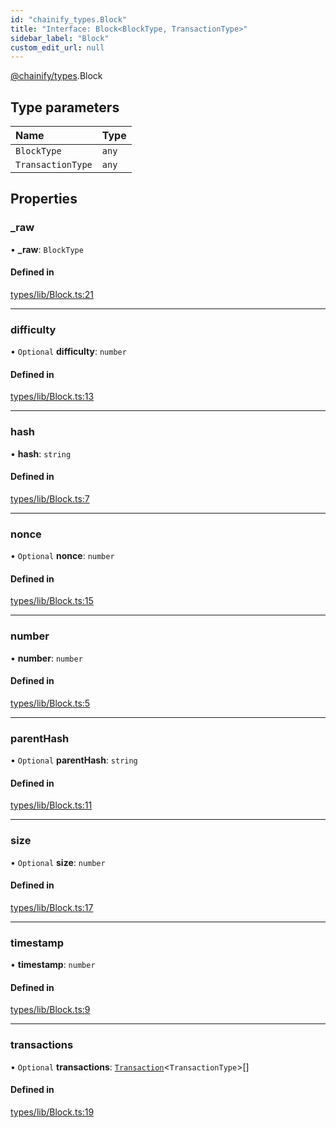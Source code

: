 ```yaml
---
id: "chainify_types.Block"
title: "Interface: Block<BlockType, TransactionType>"
sidebar_label: "Block"
custom_edit_url: null
---
```


[@chainify/types](../modules/chainify_types.md).Block

## Type parameters

| Name | Type |
| :------ | :------ |
| `BlockType` | `any` |
| `TransactionType` | `any` |

## Properties

### \_raw

• **\_raw**: `BlockType`

#### Defined in

[types/lib/Block.ts:21](https://github.com/liquality/chainify/blob/540cfa69/packages/types/lib/Block.ts#L21)

___

### difficulty

• `Optional` **difficulty**: `number`

#### Defined in

[types/lib/Block.ts:13](https://github.com/liquality/chainify/blob/540cfa69/packages/types/lib/Block.ts#L13)

___

### hash

• **hash**: `string`

#### Defined in

[types/lib/Block.ts:7](https://github.com/liquality/chainify/blob/540cfa69/packages/types/lib/Block.ts#L7)

___

### nonce

• `Optional` **nonce**: `number`

#### Defined in

[types/lib/Block.ts:15](https://github.com/liquality/chainify/blob/540cfa69/packages/types/lib/Block.ts#L15)

___

### number

• **number**: `number`

#### Defined in

[types/lib/Block.ts:5](https://github.com/liquality/chainify/blob/540cfa69/packages/types/lib/Block.ts#L5)

___

### parentHash

• `Optional` **parentHash**: `string`

#### Defined in

[types/lib/Block.ts:11](https://github.com/liquality/chainify/blob/540cfa69/packages/types/lib/Block.ts#L11)

___

### size

• `Optional` **size**: `number`

#### Defined in

[types/lib/Block.ts:17](https://github.com/liquality/chainify/blob/540cfa69/packages/types/lib/Block.ts#L17)

___

### timestamp

• **timestamp**: `number`

#### Defined in

[types/lib/Block.ts:9](https://github.com/liquality/chainify/blob/540cfa69/packages/types/lib/Block.ts#L9)

___

### transactions

• `Optional` **transactions**: [`Transaction`](chainify_types.Transaction.md)<`TransactionType`\>[]

#### Defined in

[types/lib/Block.ts:19](https://github.com/liquality/chainify/blob/540cfa69/packages/types/lib/Block.ts#L19)

